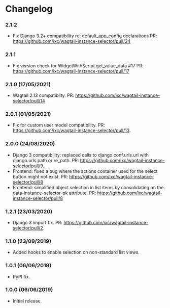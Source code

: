 Changelog
=========
### 2.1.2

- Fix Django 3.2+ compatibility re: default_app_config declarations
  PR: https://github.com/ixc/wagtail-instance-selector/pull/24

### 2.1.1

- Fix version check for WidgetWithScript.get_value_data #17
  PR: https://github.com/ixc/wagtail-instance-selector/pull/17

### 2.1.0 (17/05/2021)

- Wagtail 2.13 compatiblity.
  PR: https://github.com/ixc/wagtail-instance-selector/pull/14

### 2.0.1 (01/05/2021)

- Fix for custom user model compatibility.
  PR: https://github.com/ixc/wagtail-instance-selector/pull/13.

### 2.0.0 (24/08/2020)

- Django 3 compatibility: replaced calls to django.conf.urls.url with django.urls.path or re_path. 
  PR: https://github.com/ixc/wagtail-instance-selector/pull/9.
- Frontend: fixed a bug where the actions container used for the select button might not exist.
  PR: https://github.com/ixc/wagtail-instance-selector/pull/8
- Frontend: simplified object selection in list items by consolidating on the 
  data-instance-selector-pk attribute.
  PR: https://github.com/ixc/wagtail-instance-selector/pull/8

### 1.2.1 (23/03/2020)

- Django 3 import fix. 
  PR: https://github.com/ixc/wagtail-instance-selector/pull/2.


### 1.1.0 (23/09/2019)

- Added hooks to enable selection on non-standard list views.


### 1.0.1 (06/06/2019)

- PyPI fix.


### 1.0.0 (06/06/2019)

- Initial release.
